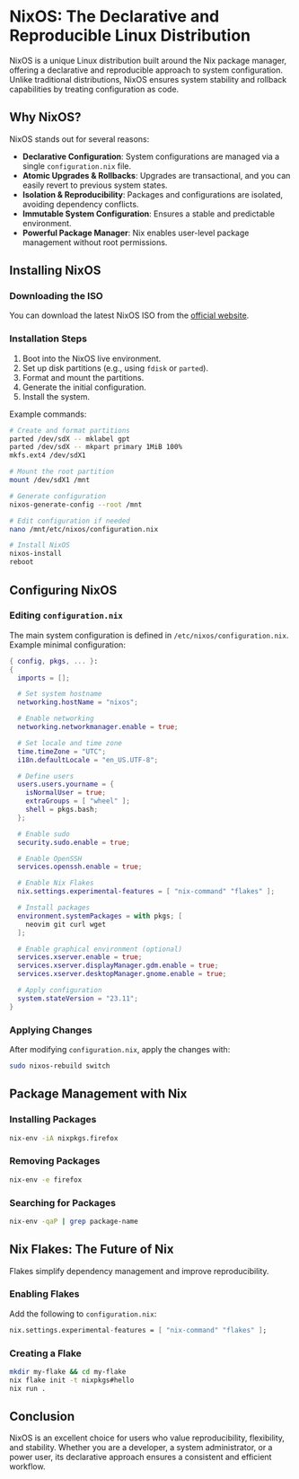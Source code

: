 # NixOS: The Declarative and Reproducible Linux Distribution

NixOS is a unique Linux distribution built around the Nix package manager, offering a declarative and reproducible approach to system configuration. Unlike traditional distributions, NixOS ensures system stability and rollback capabilities by treating configuration as code.

## Why NixOS?

NixOS stands out for several reasons:

- **Declarative Configuration**: System configurations are managed via a single `configuration.nix` file.
- **Atomic Upgrades & Rollbacks**: Upgrades are transactional, and you can easily revert to previous system states.
- **Isolation & Reproducibility**: Packages and configurations are isolated, avoiding dependency conflicts.
- **Immutable System Configuration**: Ensures a stable and predictable environment.
- **Powerful Package Manager**: Nix enables user-level package management without root permissions.

## Installing NixOS

### Downloading the ISO
You can download the latest NixOS ISO from the [official website](https://nixos.org/download.html).

### Installation Steps

1. Boot into the NixOS live environment.
2. Set up disk partitions (e.g., using `fdisk` or `parted`).
3. Format and mount the partitions.
4. Generate the initial configuration.
5. Install the system.

Example commands:

```sh
# Create and format partitions
parted /dev/sdX -- mklabel gpt
parted /dev/sdX -- mkpart primary 1MiB 100%
mkfs.ext4 /dev/sdX1

# Mount the root partition
mount /dev/sdX1 /mnt

# Generate configuration
nixos-generate-config --root /mnt

# Edit configuration if needed
nano /mnt/etc/nixos/configuration.nix

# Install NixOS
nixos-install
reboot
```

## Configuring NixOS

### Editing `configuration.nix`
The main system configuration is defined in `/etc/nixos/configuration.nix`. Example minimal configuration:

```nix
{ config, pkgs, ... }:
{
  imports = [];

  # Set system hostname
  networking.hostName = "nixos";

  # Enable networking
  networking.networkmanager.enable = true;

  # Set locale and time zone
  time.timeZone = "UTC";
  i18n.defaultLocale = "en_US.UTF-8";

  # Define users
  users.users.yourname = {
    isNormalUser = true;
    extraGroups = [ "wheel" ];
    shell = pkgs.bash;
  };

  # Enable sudo
  security.sudo.enable = true;

  # Enable OpenSSH
  services.openssh.enable = true;

  # Enable Nix Flakes
  nix.settings.experimental-features = [ "nix-command" "flakes" ];

  # Install packages
  environment.systemPackages = with pkgs; [
    neovim git curl wget
  ];

  # Enable graphical environment (optional)
  services.xserver.enable = true;
  services.xserver.displayManager.gdm.enable = true;
  services.xserver.desktopManager.gnome.enable = true;

  # Apply configuration
  system.stateVersion = "23.11";
}
```

### Applying Changes
After modifying `configuration.nix`, apply the changes with:

```sh
sudo nixos-rebuild switch
```

## Package Management with Nix

### Installing Packages

```sh
nix-env -iA nixpkgs.firefox
```

### Removing Packages

```sh
nix-env -e firefox
```

### Searching for Packages

```sh
nix-env -qaP | grep package-name
```

## Nix Flakes: The Future of Nix

Flakes simplify dependency management and improve reproducibility.

### Enabling Flakes

Add the following to `configuration.nix`:

```nix
nix.settings.experimental-features = [ "nix-command" "flakes" ];
```

### Creating a Flake

```sh
mkdir my-flake && cd my-flake
nix flake init -t nixpkgs#hello
nix run .
```

## Conclusion

NixOS is an excellent choice for users who value reproducibility, flexibility, and stability. Whether you are a developer, a system administrator, or a power user, its declarative approach ensures a consistent and efficient workflow.

